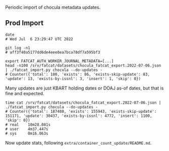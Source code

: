 
Periodic import of chocula metadata updates.

## Prod Import

    date
    # Wed Jul  6 23:29:47 UTC 2022

    git log -n1
    # aff3f40a5177dd6de4eee8ea7bca78df7a595bf3

    export FATCAT_AUTH_WORKER_JOURNAL_METADATA=[...]
    head -n100 /srv/fatcat/datasets/chocula_fatcat_export.2022-07-06.json | ./fatcat_import.py chocula --do-updates -
    # Counter({'total': 100, 'exists': 86, 'exists-skip-update': 83, 'update': 13, 'exists-by-issnl': 3, 'insert': 1, 'skip': 0})

Many updates are just KBART holding dates or DOAJ as-of dates, but that is fine
and expected.

    time cat /srv/fatcat/datasets/chocula_fatcat_export.2022-07-06.json | ./fatcat_import.py chocula --do-updates -
    # Counter({'total': 187480, 'exists': 155943, 'exists-skip-update': 151171, 'update': 30437, 'exists-by-issnl': 4772, 'insert': 1100, 'skip': 0})
    # real    10m28.081s
    # user    4m37.447s
    # sys     0m16.063s

Now update stats, following `extra/container_count_update/README.md`.
